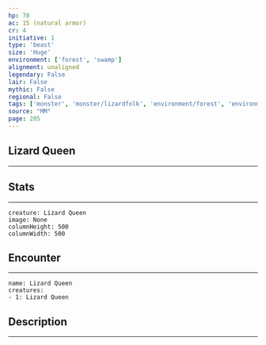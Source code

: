 ```yaml
---
hp: 78
ac: 15 (natural armor)
cr: 4
initiative: 1
type: 'beast'    
size: 'Huge'
environment: ['forest', 'swamp']
alignment: unaligned
legendary: False
lair: False
mythic: False
regional: False
tags: ['monster', 'monster/lizardfolk', 'environment/forest', 'environment/swamp']
source: "MM"
page: 205
---
```


## Lizard Queen
---



## Stats
---

```statblock
creature: Lizard Queen
image: None
columnHeight: 500
columnWidth: 500
```

## Encounter
---

```encounter-table
name: Lizard Queen
creatures:
- 1: Lizard Queen
```

## Description
---




